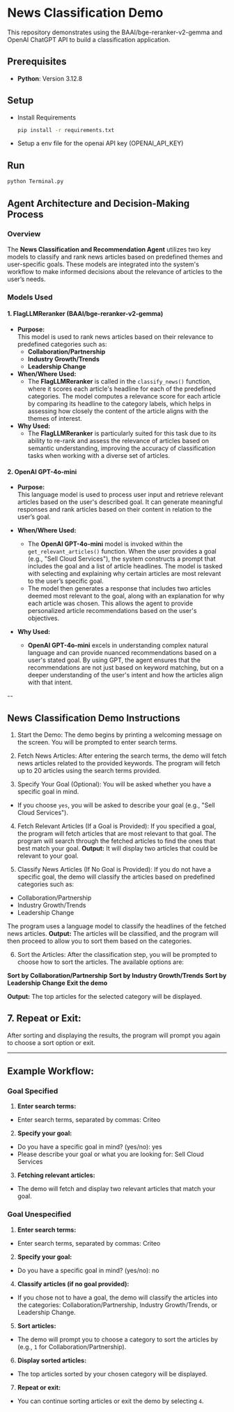 # News Classification Demo

This repository demonstrates using the BAAI/bge-reranker-v2-gemma and OpenAI ChatGPT API to build a classification application.

## Prerequisites
- **Python**: Version 3.12.8
 
## Setup
- Install Requirements
  ```bash
  pip install -r requirements.txt
  ```
- Setup a env file for the openai API key (OPENAI_API_KEY)

## Run
```bash
python Terminal.py
```

## Agent Architecture and Decision-Making Process

### Overview

The **News Classification and Recommendation Agent** utilizes two key models to classify and rank news articles based on predefined themes and user-specific goals. These models are integrated into the system's workflow to make informed decisions about the relevance of articles to the user’s needs.

### Models Used

#### 1. **FlagLLMReranker (BAAI/bge-reranker-v2-gemma)**

- **Purpose:**  
  This model is used to rank news articles based on their relevance to predefined categories such as:
  - **Collaboration/Partnership**
  - **Industry Growth/Trends**
  - **Leadership Change**
- **When/Where Used:**
  - The **FlagLLMReranker** is called in the `classify_news()` function, where it scores each article's headline for each of the predefined categories. The model computes a relevance score for each article by comparing its headline to the category labels, which helps in assessing how closely the content of the article aligns with the themes of interest.
- **Why Used:**
  - The **FlagLLMReranker** is particularly suited for this task due to its ability to re-rank and assess the relevance of articles based on semantic understanding, improving the accuracy of classification tasks when working with a diverse set of articles.

#### 2. **OpenAI GPT-4o-mini**

- **Purpose:**  
  This language model is used to process user input and retrieve relevant articles based on the user's described goal. It can generate meaningful responses and rank articles based on their content in relation to the user’s goal.
- **When/Where Used:**

  - The **OpenAI GPT-4o-mini** model is invoked within the `get_relevant_articles()` function. When the user provides a goal (e.g., "Sell Cloud Services"), the system constructs a prompt that includes the goal and a list of article headlines. The model is tasked with selecting and explaining why certain articles are most relevant to the user’s specific goal.
  - The model then generates a response that includes two articles deemed most relevant to the goal, along with an explanation for why each article was chosen. This allows the agent to provide personalized article recommendations based on the user's objectives.

- **Why Used:**
  - **OpenAI GPT-4o-mini** excels in understanding complex natural language and can provide nuanced recommendations based on a user's stated goal. By using GPT, the agent ensures that the recommendations are not just based on keyword matching, but on a deeper understanding of the user's intent and how the articles align with that intent.

--

## News Classification Demo Instructions

1. Start the Demo:
   The demo begins by printing a welcoming message on the screen. You will be prompted to enter search terms.

2. Fetch News Articles:
   After entering the search terms, the demo will fetch news articles related to the provided keywords. The program will fetch up to 20 articles using the search terms provided.

3. Specify Your Goal (Optional):
   You will be asked whether you have a specific goal in mind.

- If you choose `yes`, you will be asked to describe your goal (e.g., "Sell Cloud Services").

4. Fetch Relevant Articles (If a Goal is Provided):
   If you specified a goal, the program will fetch articles that are most relevant to that goal. The program will search through the fetched articles to find the ones that best match your goal.
   **Output:** It will display two articles that could be relevant to your goal.

5. Classify News Articles (If No Goal is Provided):
   If you do not have a specific goal, the demo will classify the articles based on predefined categories such as:

- Collaboration/Partnership
- Industry Growth/Trends
- Leadership Change

The program uses a language model to classify the headlines of the fetched news articles.
**Output:** The articles will be classified, and the program will then proceed to allow you to sort them based on the categories.

6. Sort the Articles:
   After the classification step, you will be prompted to choose how to sort the articles. The available options are:

**Sort by Collaboration/Partnership**
**Sort by Industry Growth/Trends**
**Sort by Leadership Change**
**Exit the demo**

**Output:** The top articles for the selected category will be displayed.

## 7. Repeat or Exit:

After sorting and displaying the results, the program will prompt you again to choose a sort option or exit.

---

## Example Workflow:

### Goal Specified

1. **Enter search terms:**

- Enter search terms, separated by commas: Criteo

2. **Specify your goal:**

- Do you have a specific goal in mind? (yes/no): yes
- Please describe your goal or what you are looking for: Sell Cloud Services

3. **Fetching relevant articles:**

- The demo will fetch and display two relevant articles that match your goal.

### Goal Unespecified

1. **Enter search terms:**

- Enter search terms, separated by commas: Criteo

2. **Specify your goal:**

- Do you have a specific goal in mind? (yes/no): no

4. **Classify articles (if no goal provided):**

- If you chose not to have a goal, the demo will classify the articles into the categories: Collaboration/Partnership, Industry Growth/Trends, or Leadership Change.

5. **Sort articles:**

- The demo will prompt you to choose a category to sort the articles by (e.g., `1` for Collaboration/Partnership).

6. **Display sorted articles:**

- The top articles sorted by your chosen category will be displayed.

7. **Repeat or exit:**

- You can continue sorting articles or exit the demo by selecting `4`.
